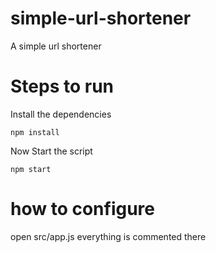 # simple-url-shortener
A simple url shortener
# Steps to run
Install the dependencies
```
npm install
```
Now Start the script
```
npm start
```
# how to configure
open src/app.js everything is commented there

